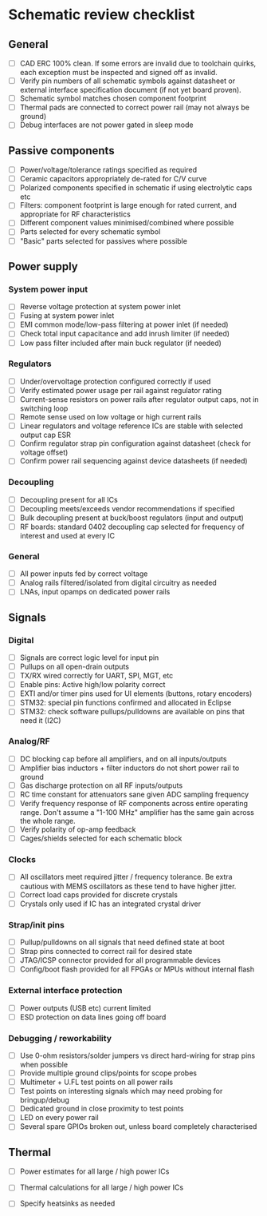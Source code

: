 # Schematic review checklist

## General

* [ ] CAD ERC 100% clean. If some errors are invalid due to toolchain quirks, each exception must be inspected and signed
off as invalid.
* [ ] Verify pin numbers of all schematic symbols against datasheet or external interface specification document (if not yet board proven).
* [ ] Schematic symbol matches chosen component footprint
* [ ] Thermal pads are connected to correct power rail (may not always be ground)
* [ ] Debug interfaces are not power gated in sleep mode

## Passive components
* [ ] Power/voltage/tolerance ratings specified as required
* [ ] Ceramic capacitors appropriately de-rated for C/V curve
* [ ] Polarized components specified in schematic if using electrolytic caps etc
* [ ] Filters: component footprint is large enough for rated current, and appropriate for RF characteristics
* [ ] Different component values minimised/combined where possible
* [ ] Parts selected for every schematic symbol
* [ ] "Basic" parts selected for passives where possible

## Power supply

### System power input

* [ ] Reverse voltage protection at system power inlet
* [ ] Fusing at system power inlet
* [ ] EMI common mode/low-pass filtering at power inlet (if needed)
* [ ] Check total input capacitance and add inrush limiter (if needed)
* [ ] Low pass filter included after main buck regulator (if needed)

### Regulators

* [ ] Under/overvoltage protection configured correctly if used
* [ ] Verify estimated power usage per rail against regulator rating
* [ ] Current-sense resistors on power rails after regulator output caps, not in switching loop
* [ ] Remote sense used on low voltage or high current rails
* [ ] Linear regulators and voltage reference ICs are stable with selected output cap ESR
* [ ] Confirm regulator strap pin configuration against datasheet (check for voltage offset)
* [ ] Confirm power rail sequencing against device datasheets (if needed)

### Decoupling
* [ ] Decoupling present for all ICs
* [ ] Decoupling meets/exceeds vendor recommendations if specified
* [ ] Bulk decoupling present at buck/boost regulators (input and output)
* [ ] RF boards: standard 0402 decoupling cap selected for frequency of interest and used at every IC

### General
* [ ] All power inputs fed by correct voltage
* [ ] Analog rails filtered/isolated from digital circuitry as needed
* [ ] LNAs, input opamps on dedicated power rails

## Signals

### Digital

* [ ] Signals are correct logic level for input pin
* [ ] Pullups on all open-drain outputs
* [ ] TX/RX wired correctly for UART, SPI, MGT, etc
* [ ] Enable pins: Active high/low polarity correct
* [ ] EXTI and/or timer pins used for UI elements (buttons, rotary encoders)
* [ ] STM32: special pin functions confirmed and allocated in Eclipse
* [ ] STM32: check software pullups/pulldowns are available on pins that need it (I2C)

### Analog/RF

* [ ] DC blocking cap before all amplifiers, and on all inputs/outputs
* [ ] Amplifier bias inductors + filter inductors do not short power rail to ground
* [ ] Gas discharge protection on all RF inputs/outputs
* [ ] RC time constant for attenuators sane given ADC sampling frequency
* [ ] Verify frequency response of RF components across entire operating range. Don't assume a "1-100 MHz" amplifier has the
same gain across the whole range.
* [ ] Verify polarity of op-amp feedback
* [ ] Cages/shields selected for each schematic block

### Clocks

* [ ] All oscillators meet required jitter / frequency tolerance. Be extra cautious with MEMS oscillators as these tend to have higher jitter.
* [ ] Correct load caps provided for discrete crystals
* [ ] Crystals only used if IC has an integrated crystal driver

### Strap/init pins
* [ ] Pullup/pulldowns on all signals that need defined state at boot
* [ ] Strap pins connected to correct rail for desired state
* [ ] JTAG/ICSP connector provided for all programmable devices
* [ ] Config/boot flash provided for all FPGAs or MPUs without internal flash

### External interface protection

* [ ] Power outputs (USB etc) current limited
* [ ] ESD protection on data lines going off board

### Debugging / reworkability

* [ ] Use 0-ohm resistors/solder jumpers vs direct hard-wiring for strap pins when possible
* [ ] Provide multiple ground clips/points for scope probes
* [ ] Multimeter + U.FL test points on all power rails
* [ ] Test points on interesting signals which may need probing for bringup/debug
* [ ] Dedicated ground in close proximity to test points
* [ ] LED on every power rail
* [ ] Several spare GPIOs broken out, unless board completely characterised

## Thermal

* [ ] Power estimates for all large / high power ICs
* [ ] Thermal calculations for all large / high power ICs
* [ ] Specify heatsinks as needed

